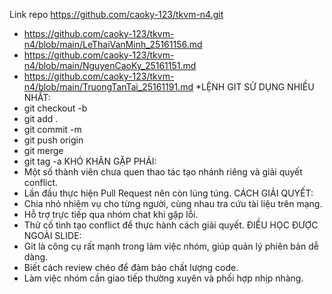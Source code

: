  Link repo https://github.com/caoky-123/tkvm-n4.git
 - https://github.com/caoky-123/tkvm-n4/blob/main/LeThaiVanMinh_25161156.md
 - https://github.com/caoky-123/tkvm-n4/blob/main/NguyenCaoKy_25161151.md
 - https://github.com/caoky-123/tkvm-n4/blob/main/TruongTanTai_25161191.md
 *LỆNH GIT SỬ DỤNG NHIỀU NHẤT:
- git checkout -b
- git add .
- git commit -m
- git push origin
- git merge
- git tag -a
KHÓ KHĂN GẶP PHẢI:
- Một số thành viên chưa quen thao tác tạo nhánh riêng và giải quyết conflict.
- Lần đầu thực hiện Pull Request nên còn lúng túng.
CÁCH GIẢI QUYẾT:
- Chia nhỏ nhiệm vụ cho từng người, cùng nhau tra cứu tài liệu trên mạng.
- Hỗ trợ trực tiếp qua nhóm chat khi gặp lỗi.
- Thử cố tình tạo conflict để thực hành cách giải quyết.
ĐIỀU HỌC ĐƯỢC NGOÀI SLIDE:
- Git là công cụ rất mạnh trong làm việc nhóm, giúp quản lý phiên bản dễ dàng.
- Biết cách review chéo để đảm bảo chất lượng code.
- Làm việc nhóm cần giao tiếp thường xuyên và phối hợp nhịp nhàng.
